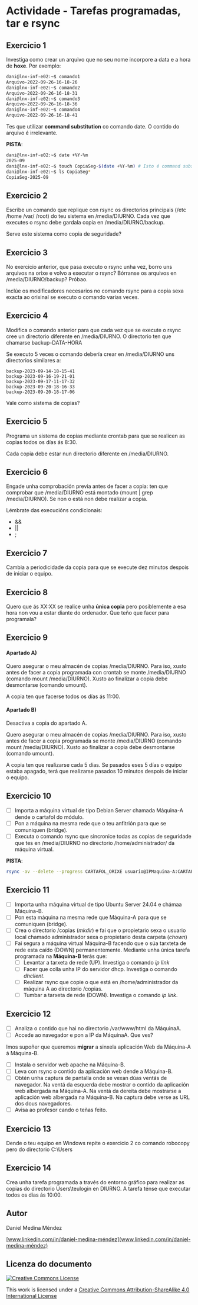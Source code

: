 # Actividade - Tarefas programadas, tar e rsync

## Exercicio 1

Investiga como crear un arquivo que no seu nome incorpore a data e a hora de **hoxe**. Por exemplo:

```bash
dani@lnx-inf-e02:~$ comando1
Arquivo-2022-09-26-16-18-26
dani@lnx-inf-e02:~$ comando2
Arquivo-2022-09-26-16-18-31
dani@lnx-inf-e02:~$ comando3
Arquivo-2022-09-26-16-18-36
dani@lnx-inf-e02:~$ comando4
Arquivo-2022-09-26-16-18-41
```

Tes que utilizar **command substitution** co comando date.  O contido do arquivo é irrelevante.

**PISTA**:

```bash
dani@lnx-inf-e02:~$ date +%Y-%m
2025-09
dani@lnx-inf-e02:~$ touch CopiaSeg-$(date +%Y-%m) # Isto é command substitution
dani@lnx-inf-e02:~$ ls CopiaSeg*
CopiaSeg-2025-09
```

## Exercicio 2

Escribe un comando que replique con rsync os directorios principais (/etc /home /var/ /root)  do teu sistema en /media/DIURNO. Cada vez que executes o rsync debe gardala copia en /media/DIURNO/backup.

Serve este sistema como copia de seguridade?

## Exercicio 3

No exercicio anterior, que pasa executo o rsync unha vez, borro uns arquivos na orixe e volvo a executar o rsync? Bórranse os arquivos en /media/DIURNO/backup? 
Próbao.

Inclúe os modificadores necesarios no comando rsync para a copia sexa exacta ao orixinal se executo o comando varias veces.

## Exercicio 4

Modifica o comando anterior para que cada vez que se execute o rsync cree un directorio diferente en /media/DIURNO. O directorio ten que chamarse backup-DATA-HORA

Se executo 5 veces o comando debería crear en /media/DIURNO uns directorios similares a:

```
backup-2023-09-14-18-15-41
backup-2023-09-16-19-21-01
backup-2023-09-17-11-17-32
backup-2023-09-20-18-16-33
backup-2023-09-20-18-17-06

```

Vale como sistema de copias?

## Exercicio 5

Programa un sistema de copias mediante crontab para que se realicen as copias todos os días ás 8:30. 

Cada copia debe estar nun directorio diferente en /media/DIURNO.

## Exercicio 6

Engade unha comprobación previa antes de facer a copia:
ten que comprobar que /media/DIURNO está montado (mount | grep /media/DIURNO). Se non o está non debe realizar a copia. 

Lémbrate das execucións condicionais:

- &&
- ||
- ;

## Exercicio 7

Cambia a periodicidade da copia para que se execute dez minutos despois de iniciar o equipo.

## Exercicio 8

Quero que ás XX:XX se realice unha **única copia** pero posiblemente a esa hora non vou a estar diante do ordenador. Que teño que facer para programala?

## Exercicio 9

#### Apartado A)



Quero asegurar o meu almacén de copias /media/DIURNO. Para iso, xusto antes de facer a copia programada con crontab se monte /media/DIURNO (comando mount /media/DIURNO). Xusto ao finalizar a copia debe desmontarse (comando umount). 

A copia ten que facerse todos os días ás 11:00.

#### Apartado B)

Desactiva a copia do apartado A. 

Quero asegurar o meu almacén de copias /media/DIURNO. Para iso, xusto antes de facer a copia programada se monte /media/DIURNO (comando mount /media/DIURNO). Xusto ao finalizar a copia debe desmontarse (comando umount).

A copia ten que realizarse cada 5 días. Se pasados eses 5 días o equipo estaba apagado, terá que realizarse pasados 10 minutos despois de iniciar o equipo. 





## Exercicio 10

- [ ] Importa a máquina virtual de tipo Debian Server chamada Máquina-A dende o cartafol do módulo.
- [ ] Pon a máquina na mesma rede que o teu anfitrión para que se comuniquen (bridge).
- [ ] Executa o comando rsync que sincronice todas as copias de seguridade que tes en /media/DIURNO no directorio /home/administrador/ da máquina virtual. 

**PISTA**:

```bash 
rsync -av --delete --progress CARTAFOL_ORIXE usuario@IPMaquina-A:CARTAFOL_DESTINO 
```

## Exercicio 11

- [ ] Importa unha máquina virtual de tipo Ubuntu Server 24.04 e chámaa Máquina-B.
- [ ] Pon esta máquina na mesma rede que Máquina-A para que se comuniquen (bridge).
- [ ] Crea o directorio /copias (*mkdir*) e fai que o propietario sexa o usuario local chamado administrador sexa o propietario desta carpeta (*chown*) 
- [ ] Fai segura a máquina virtual Máquina-B facendo que o súa tarxteta de rede esta caído (DOWN) permanentemente. Mediante unha única tarefa programada na **Máquina-B** terás que: 
  - [ ] Levantar a tarxeta de rede (UP).  Investiga o comando *ip link* 
  - [ ] Facer que colla unha IP do servidor dhcp. Investiga o comando *dhclient*.
  - [ ] Realizar rsync  que copie o que está en /home/administrador da máquina A ao directorio /copias.
  - [ ] Tumbar a tarxeta de rede (DOWN).  Investiga o comando *ip link*.

## Exercicio 12

- [ ] Analiza o contido que hai no directorio /var/www/html da MáquinaA.
- [ ] Accede ao navegador e pon a IP da MáquinaA. Que ves?

Imos supoñer que queremos **migrar** a sinxela aplicación Web da Máquina-A á Máquina-B. 

- [ ] Instala o servidor web apache na Máquina-B.
- [ ] Leva con rsync o contido da aplicación web dende a Máquina-B.
- [ ] Obtén unha captura de pantalla onde se vexan dúas ventás de navegador. Na ventá da esquerda debe mostrar o contido da aplicación web albergada na Máquina-A. Na ventá da dereita debe mostrarse a aplicación web albergada na Máquina-B. Na captura debe verse as URL dos dous navegadores.
- [ ] Avisa ao profesor cando o teñas feito. 

## Exercicio 13

Dende o teu equipo en Windows repite o exercicio 2 co comando robocopy pero do directorio C:\Users

## Exercicio 14

Crea unha tarefa programada a través do entorno gráfico para realizar as copias do directorio Users\teulogin en DIURNO. A tarefa ténse que executar todos os días ás 10:00.







## Autor

Daniel Medina Méndez

[www.linkedin.com/in/daniel-medina-méndez](www.linkedin.com/in/daniel-medina-méndez)

## Licenza do documento

[![Creative Commons License](https://i.creativecommons.org/l/by-sa/4.0/88x31.png)](http://creativecommons.org/licenses/by-sa/4.0/)

This work is licensed under a [Creative Commons Attribution-ShareAlike 4.0 International License](http://creativecommons.org/licenses/by-sa/4.0/)
